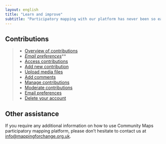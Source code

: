 ```yaml
---
layout: english
title: "Learn and improve"
subtitle: "Participatory mapping with our platform has never been so easy."
---
```


## Contributions

> * [Overview of contributions](overview-of-contributions.md)
> * *[Email preferences](email-preferences.md)***
> * [Access contributions](access-contributions.md)
> * [Add new contribution](add-new-contribution.md)
> * [Upload media files](upload-media-files.md)
> * [Add comments](add-comments.md)
> * [Manage contributions](manage-contributions.md)
> * [Moderate contributions](moderate-contributions.md)
> * [Email preferences](email-preferences.md)
> * [Delete your account](delete-your-account.md)

## Other assistance

If you require any additional information on how to use Community Maps participatory mapping platform, please don’t hesitate to contact us at [info@mappingforchange.org.uk](mailto:info@mappingforchange.org.uk).
